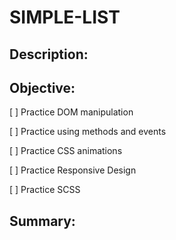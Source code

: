 # SIMPLE-LIST

## Description:

## Objective:
[ ] Practice DOM manipulation

[ ] Practice using methods and events

[ ] Practice CSS animations

[ ] Practice Responsive Design

[ ] Practice SCSS

## Summary: